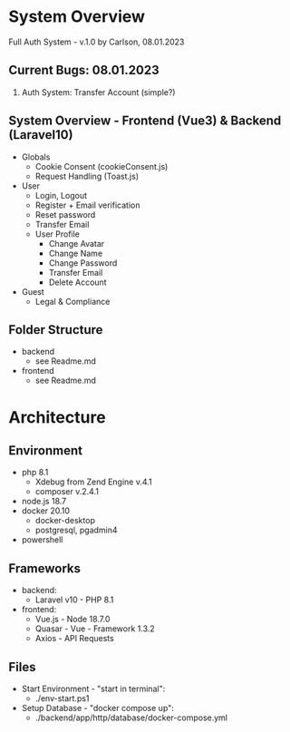 # System Overview
Full Auth System - v.1.0
by Carlson, 08.01.2023

## Current Bugs: 08.01.2023
 1. Auth System: Transfer Account (simple?)

## System Overview - Frontend (Vue3) & Backend (Laravel10)
  - Globals
    - Cookie Consent (cookieConsent.js)
    - Request Handling (Toast.js)
 - User
    - Login, Logout
    - Register + Email verification
    - Reset password
    - Transfer Email
    - User Profile
        - Change Avatar
        - Change Name
        - Change Password
        - Transfer Email
        - Delete Account
 - Guest
    - Legal & Compliance

## Folder Structure
 - backend
    - see Readme.md
 - frontend
    - see Readme.md

# Architecture
## Environment 
 - php 8.1
     - Xdebug from Zend Engine v.4.1
     - composer v.2.4.1
 - node.js 18.7
 - docker 20.10
     - docker-desktop
     - postgresql, pgadmin4
 - powershell

## Frameworks
 - backend: 
     - Laravel v10 - PHP 8.1
 - frontend: 
     - Vue.js        - Node 18.7.0
     - Quasar        - Vue - Framework 1.3.2
     - Axios         - API Requests

## Files
 - Start Environment - "start in terminal":
    - ./env-start.ps1
 - Setup Database - "docker compose up":
    - ./backend/app/http/database/docker-compose.yml
